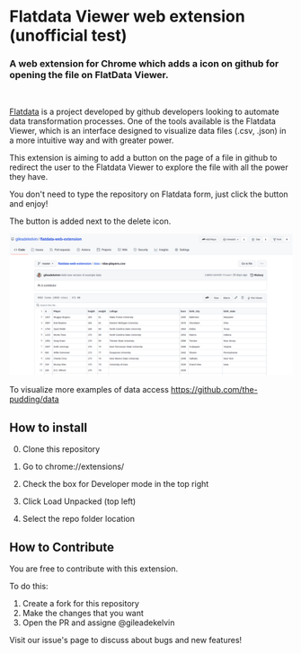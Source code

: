 # Flatdata Viewer web extension (unofficial test)

### A web extension for Chrome which adds a icon on github for opening the file on FlatData Viewer.

<br>

[Flatdata](https://octo.github.com/projects/flat-data) is a project developed by github developers looking to automate data transformation processes. One of the tools available is the Flatdata Viewer, which is an interface designed to visualize data files (.csv, .json) in a more intuitive way and with greater power. 

This extension is aiming to add a button on the page of a file in github to redirect the user to the Flatdata Viewer to explore the file with all the power they have.

You don't need to type the repository on Flatdata form, just click the button and enjoy!

The button is added next to the delete icon.

![example](images/extension-example.png)

To visualize more examples of data access https://github.com/the-pudding/data

## How to install

0. Clone this repository

1. Go to chrome://extensions/

2. Check the box for Developer mode in the top right

3. Click Load Unpacked (top left)

4. Select the repo folder location

## How to Contribute

You are free to contribute with this extension.

To do this:

1. Create a fork for this repository
2. Make the changes that you want
3. Open the PR and assigne @gileadekelvin

Visit our issue's page to discuss about bugs and new features!
